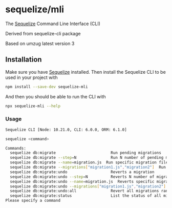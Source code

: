 # sequelize/mli

The [Sequelize](https://sequelize.org) Command Line Interface (CLI)

Derived from sequelize-cli package

Based on umzug latest version 3

## Installation

Make sure you have [Sequelize](https://sequelize.org) installed. Then install the Sequelize CLI to be used in your project with

```bash
npm install --save-dev sequelize-mli
```

And then you should be able to run the CLI with

```bash
npx sequelize-mli --help
```

### Usage

```bash
Sequelize CLI [Node: 10.21.0, CLI: 6.0.0, ORM: 6.1.0]

sequelize <command>

Commands:
  sequelize db:migrate                        Run pending migrations
  sequelize db:migrate --step=N               Run N number of pending migrations
  sequelize db:migrate --name=migration.js  Run specific migration file .js
  sequelize db:migrate --migrations["migration1.js","migration2"]  Run array of migration files
  sequelize db:migrate:undo                   Reverts a migration
  sequelize db:migrate:undo --step=N          Reverts N number of migrations
  sequelize db:migrate:undo --name=migration.js  Reverts specific migration file .js
  sequelize db:migrate:undo --migrations["migration1.js","migration2"]  Reverts array of migration file .js
  sequelize db:migrate:undo:all               Revert all migrations ran
  sequelize db:migrate:status                 List the status of all migrations
Please specify a command
```
